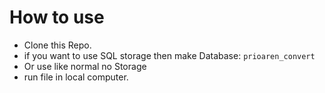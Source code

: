 # How to use
- Clone this Repo.
- if you want to use SQL storage then make Database: `prioaren_convert`
- Or use like normal no Storage
- run file in local computer.

## 